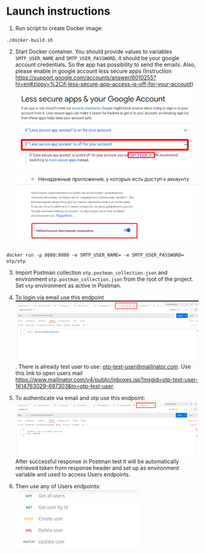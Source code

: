 # Launch instructions
1) Run script to create Docker image: 
```
./docker-build.sh
```

2) Start Docker container. You should provide values to variables `SMTP_USER_NAME` and `SMTP_USER_PASSWORD`, 
   it should be your google account credentials. So the app has possibility to send the emails. 
   Also, please enable in google account less secure apps (Instruction https://support.google.com/accounts/answer/6010255?hl=en#zippy=%2Cif-less-secure-app-access-is-off-for-your-account)
![img_1.png](img_1.png)
![img_2.png](img_2.png)

```
docker run -p 8080:8080 -e SMTP_USER_NAME= -e SMTP_USER_PASSWORD= otp/otp
```

3) Import Postman collection `otp.postman_collection.json` and environment `otp.postman_collection.json` from the root of the project. Set `otp` environment as active in Postman.

4) To login via email use this endpoint ![img.png](img.png). There is already test user to use: otp-test-user@mailinator.com. Use this link to open users mail https://www.mailinator.com/v4/public/inboxes.jsp?msgid=otp-test-user-1614763029-697303&to=otp-test-user.

5) To authenticate via email and otp use this endpoint: 
![img_3.png](img_3.png)
After successful response in Postman test it will be automatically retrieved token from response header and set up as environment variable and used to access Users endpoints.
   
6) Then use any of Users endpoints:
![img_4.png](img_4.png)
